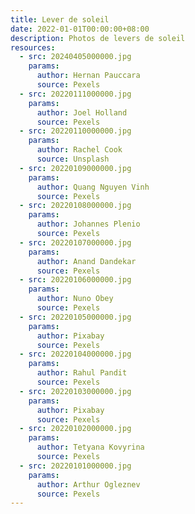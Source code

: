 ```yaml
---
title: Lever de soleil
date: 2022-01-01T00:00:00+08:00
description: Photos de levers de soleil
resources:
  - src: 20240405000000.jpg
    params:
      author: Hernan Pauccara
      source: Pexels
  - src: 20220111000000.jpg
    params:
      author: Joel Holland
      source: Pexels
  - src: 20220110000000.jpg
    params:
      author: Rachel Cook
      source: Unsplash
  - src: 20220109000000.jpg
    params:
      author: Quang Nguyen Vinh
      source: Pexels
  - src: 20220108000000.jpg
    params:
      author: Johannes Plenio
      source: Pexels
  - src: 20220107000000.jpg
    params:
      author: Anand Dandekar
      source: Pexels
  - src: 20220106000000.jpg
    params:
      author: Nuno Obey
      source: Pexels
  - src: 20220105000000.jpg
    params:
      author: Pixabay
      source: Pexels
  - src: 20220104000000.jpg
    params:
      author: Rahul Pandit
      source: Pexels
  - src: 20220103000000.jpg
    params:
      author: Pixabay
      source: Pexels
  - src: 20220102000000.jpg
    params:
      author: Tetyana Kovyrina
      source: Pexels
  - src: 20220101000000.jpg
    params:
      author: Arthur Ogleznev
      source: Pexels
---
```

